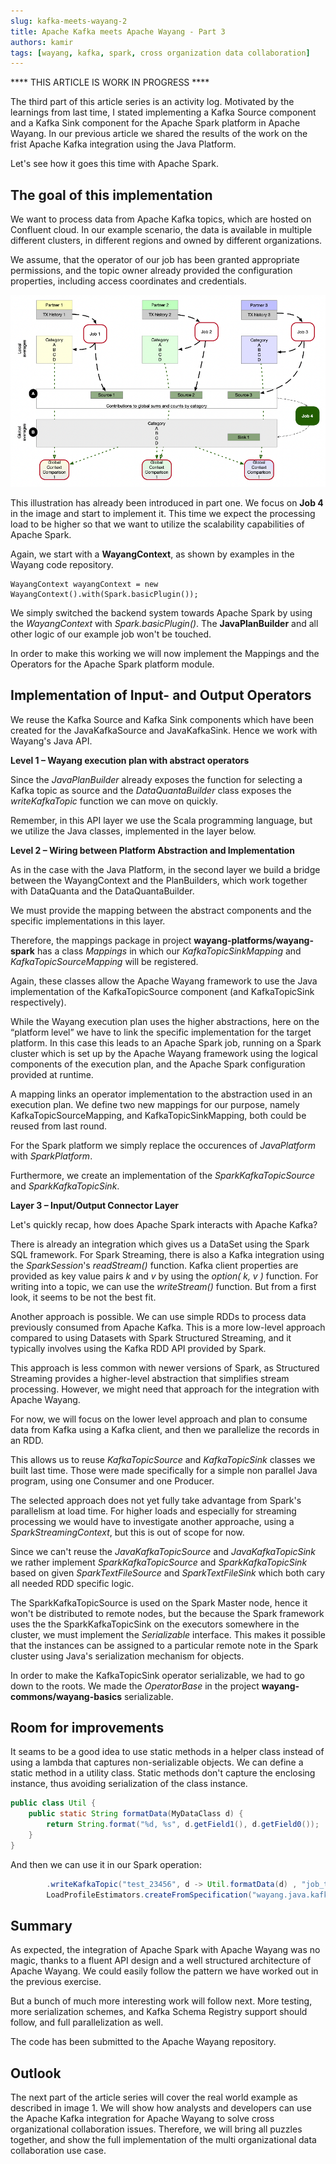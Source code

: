 ```yaml
---
slug: kafka-meets-wayang-2
title: Apache Kafka meets Apache Wayang - Part 3
authors: kamir
tags: [wayang, kafka, spark, cross organization data collaboration]
---
```



**** THIS ARTICLE IS WORK IN PROGRESS ****



The third part of this article series is an activity log. 
Motivated by the learnings from last time, I stated implementing a Kafka Source component and a Kafka Sink component for the Apache Spark platform in Apache Wayang.
In our previous article we shared the results of the work on the frist Apache Kafka integration using the Java Platform. 

Let's see how it goes this time with Apache Spark.

## The goal of this implementation

We want to process data from Apache Kafka topics, which are hosted on Confluent cloud.
In our example scenario, the data is available in multiple different clusters, in different regions and owned by different organizations.

We assume, that the operator of our job has been granted appropriate permissions, and the topic owner already provided the configuration properties, including access coordinates and credentials.

![images/image-1.png](images/image-1.png)

This illustration has already been introduced in part one. 
We focus on **Job 4** in the image and start to implement it. 
This time we expect the processing load to be higher so that we want to utilize the scalability capabilities of Apache Spark. 

Again, we start with a **WayangContext**, as shown by examples in the Wayang code repository.

```
WayangContext wayangContext = new WayangContext().with(Spark.basicPlugin());
```
We simply switched the backend system towards Apache Spark by using the _WayangContext_ with _Spark.basicPlugin()_.
The **JavaPlanBuilder** and all other logic of our example job won't be touched.

In order to make this working we will now implement the Mappings and the Operators for the Apache Spark platform module.

## Implementation of Input- and Output Operators

We reuse the Kafka Source and Kafka Sink components which have been created for the JavaKafkaSource and JavaKafkaSink.
Hence we work with Wayang's Java API.

**Level 1 – Wayang execution plan with abstract operators**

Since the _JavaPlanBuilder_ already exposes the function for selecting a Kafka topic as source
and the _DataQuantaBuilder_ class exposes the _writeKafkaTopic_ function we can move on quickly. 

Remember, in this API layer we use the Scala programming language, but we utilize the Java classes, implemented in the layer below.

**Level 2 – Wiring between Platform Abstraction and Implementation**

As in the case with the Java Platform, in the second layer we build a bridge between the WayangContext and the PlanBuilders, which work together with DataQuanta and the DataQuantaBuilder.

We must provide the mapping between the abstract components and the specific implementations in this layer.

Therefore, the mappings package in project **wayang-platforms/wayang-spark** has a class _Mappings_ in which 
our _KafkaTopicSinkMapping_ and _KafkaTopicSourceMapping_ will be registered.

Again, these classes allow the Apache Wayang framework to use the Java implementation of the KafkaTopicSource component (and KafkaTopicSink respectively). 

While the Wayang execution plan uses the higher abstractions, here on the “platform level” we have to link the specific implementation for the target platform. 
In this case this leads to an Apache Spark job, running on a Spark cluster which is set up by the Apache Wayang framework using the logical components of the execution plan, and the Apache Spark configuration provided at runtime.

A mapping links an operator implementation to the abstraction used in an execution plan. 
We define two new mappings for our purpose, namely KafkaTopicSourceMapping, and KafkaTopicSinkMapping, both could be reused from last round.

For the Spark platform we simply replace the occurences of _JavaPlatform_ with _SparkPlatform_.

Furthermore, we create an implementation of the _SparkKafkaTopicSource_ and _SparkKafkaTopicSink_.

**Layer 3 – Input/Output Connector Layer**

Let's quickly recap, how does Apache Spark interacts with Apache Kafka? 

There is already an integration which gives us a DataSet using the Spark SQL framework. 
For Spark Streaming, there is also a Kafka integration using the _SparkSession_'s _readStream()_ function.
Kafka client properties are provided as key value pairs _k_ and _v_ by using the _option( k, v )_ function.
For writing into a topic, we can use the _writeStream()_ function.
But from a first look, it seems to be not the best fit. 

Another approach is possible. 
We can use simple RDDs to process data previously consumed from Apache Kafka.
This is a more low-level approach compared to using Datasets with Spark Structured Streaming, 
and it typically involves using the Kafka RDD API provided by Spark. 

This approach is less common with newer versions of Spark, as Structured Streaming provides a higher-level abstraction that simplifies stream processing. 
However, we might need that approach for the integration with Apache Wayang. 

For now, we will focus on the lower level approach and plan to consume data from Kafka using a Kafka client, and then
we parallelize the records in an RDD.

This allows us to reuse _KafkaTopicSource_ and _KafkaTopicSink_ classes we built last time. 
Those were made specifically for a simple non parallel Java program, using one Consumer and one Producer.

The selected approach does not yet fully take advantage from Spark's parallelism at load time. 
For higher loads and especially for streaming processing we would have to investigate another approache, using a _SparkStreamingContext_, but this is out of scope for now.

Since we can't reuse the _JavaKafkaTopicSource_ and _JavaKafkaTopicSink_ we rather implement _SparkKafkaTopicSource_ and _SparkKafkaTopicSink_ based on given _SparkTextFileSource_ and _SparkTextFileSink_ which both cary all needed RDD specific logic.

The SparkKafkaTopicSource is used on the Spark Master node, hence it won't be distributed to remote nodes, but the
because the Spark framework uses the the SparkKafkaTopicSink on the executors somewhere in the cluster, we must implement the _Serializable_ interface.
This makes it possible that the instances can be assigned to a particular remote note in the Spark cluster using Java's serialization mechanism for objects.

In order to make the KafkaTopicSink operator serializable, we had to go down to the roots. We made the _OperatorBase_ in the project **wayang-commons/wayang-basics** serializable.

## Room for improvements
It seams to be a good idea to use static methods in a helper class instead of using a lambda that captures non-serializable objects.
We can define a static method in a utility class. 
Static methods don't capture the enclosing instance, thus avoiding serialization of the class instance.

```java
public class Util {
    public static String formatData(MyDataClass d) {
        return String.format("%d, %s", d.getField1(), d.getField0());
    }
}
```

And then we can use it in our Spark operation:

```java
        .writeKafkaTopic("test_23456", d -> Util.formatData(d) , "job_test_2",
        LoadProfileEstimators.createFromSpecification("wayang.java.kafkatopicsink.load", configuration) );
```
## Summary
As expected, the integration of Apache Spark with Apache Wayang was no magic, thanks to a fluent API design and a well structured architecture of Apache Wayang.
We could easily follow the pattern we have worked out in the previous exercise.

But a bunch of much more interesting work will follow next.
More testing, more serialization schemes, and Kafka Schema Registry support should follow, and full parallelization as well.

The code has been submitted to the Apache Wayang repository.


## Outlook
The next part of the article series will cover the real world example as described in image 1.
We will show how analysts and developers can use the Apache Kafka integration for Apache Wayang to solve cross organizational collaboration issues.
Therefore, we will bring all puzzles together, and show the full implementation of the multi organizational data collaboration use case.




